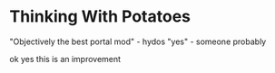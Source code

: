 # Thinking With Potatoes
"Objectively the best portal mod" - hydos
"yes" - someone probably

ok yes this is an improvement